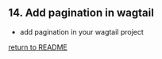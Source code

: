## 14. Add pagination in wagtail
  - add pagination in your wagtail project

[return to README](README.md#course)